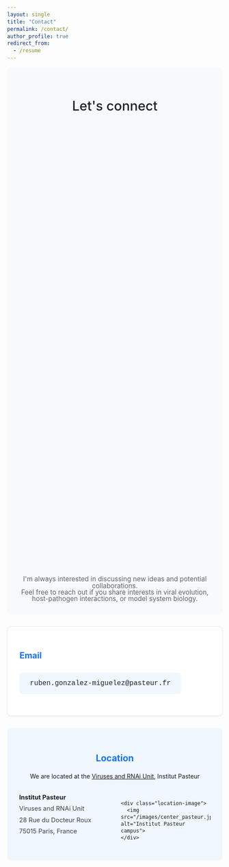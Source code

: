 ```yaml
---
layout: single
title: "Contact"
permalink: /contact/
author_profile: true
redirect_from:
  - /resume
---
```


<style>
/* Connect section */
.connect-header {
  text-align: center;
  margin-bottom: 2em;
  padding: 2em;
  background: #f8f9fa;
  border-radius: 9px;
}

.connect-header h1 {
  color: #202124;
  margin-bottom: 035em;
  font-size: 2.2em;
  font-weight: 500;
}

.connect-header p {
  font-size: 1.1em;
  color: #5f6368;
  line-height: 1;
  margin: 0;
}

/* Contact info box */
.contact-info {
  background: #ffffff;
  border: 1px solid #e8eaed;
  border-radius: 8px;
  padding: 2em;
  margin-bottom: 2em;
  box-shadow: 0 1px 3px rgba(0,0,0,0.05);
}

.contact-info h2 {
  color: #1a73e8;
  font-size: 1.4em;
  margin-bottom: 1em;
}

.contact-item {
  margin-bottom: 1.5em;
  font-size: 1.05em;
}

.contact-label {
  color: #1a73e8;
  font-weight: 600;
  display: inline-block;
  margin-bottom: 0.3em;
}

.contact-value {
  color: #3c4043;
  font-size: 1.1em;
}

.contact-value a {
  color: #1a73e8;
  text-decoration: none;
}

.contact-value a:hover {
  text-decoration: underline;
}

/* Email highlight */
.email-display {
  background: #f0f7ff;
  padding: 1em 1.5em;
  border-radius: 6px;
  display: inline-block;
  font-family: 'Courier New', monospace;
  font-size: 1.1em;
  color: #202124;
  margin-top: 0.5em;
}

/* Location section */
.location-section {
  background: #f0f7ff;
  border-radius: 8px;
  padding: 2em;
  margin-top: 2em;
}

.location-section h2 {
  color: #1a73e8;
  margin-bottom: 1em;
  text-align: center;
}

.address-box {
  display: grid;
  grid-template-columns: 1fr 1fr;
  gap: 2em;
  align-items: center;
  margin-top: 1.5em;
}

.address-text {
  font-size: 1.05em;
  line-height: 1.8;
  color: #3c4043;
}

.address-text strong {
  color: #202124;
}

.location-image {
  text-align: center;
}

.location-image img {
  max-width: 100%;
  height: auto;
  border-radius: 8px;
  box-shadow: 0 2px 8px rgba(0,0,0,0.1);
}

/* Responsive design */
@media (max-width: 768px) {
  .address-box {
    grid-template-columns: 1fr;
  }
  
  .location-image {
    order: -1;
  }
}
</style>

<div class="connect-header">
  <h1>Let's connect</h1>
  <p>
    I'm always interested in discussing new ideas and potential collaborations.<br>
    Feel free to reach out if you share interests in viral evolution, host-pathogen interactions, or model system biology.
  </p>
</div>

<div class="contact-info">
  <h2>Email</h2>
  <div class="contact-item">
    <div class="email-display">ruben.gonzalez-miguelez@pasteur.fr</div>
  </div>
</div>

<div class="location-section">
  <h2>Location</h2>
  
  <p style="text-align: center; margin-bottom: 2em;">
    We are located at the <a href="http://salehlab.eu" target="_blank">Viruses and RNAi Unit</a>, Institut Pasteur
  </p>
  
  <div class="address-box">
    <div class="address-text">
      <strong>Institut Pasteur</strong><br>
      Viruses and RNAi Unit<br>
      28 Rue du Docteur Roux<br>
      75015 Paris, France<br><br>
    </div>
    
    <div class="location-image">
      <img src="/images/center_pasteur.jpg" alt="Institut Pasteur campus">
    </div>
  </div>
</div>
